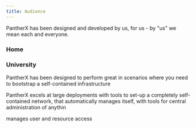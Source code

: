 ```yaml
---
title: Audience
---
```


PantherX has been designed and developed by us, for us - by "us" we mean each and everyone.

### Home



### University

PantherX has been designed to perform great in scenarios where you need to bootstrap a self-contained infrastructure

PantherX excels at large deployments with tools to set-up a completely self-contained network, that automatically manages itself, with tools for central administration of anythin


manages user and resource access